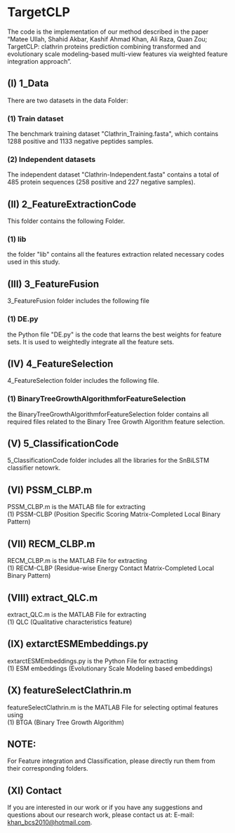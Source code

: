 # TargetCLP
The code is the implementation of our method described in the paper “Matee Ullah, Shahid Akbar, Kashif Ahmad Khan, Ali Raza, Quan Zou; TargetCLP: clathrin proteins prediction combining transformed and evolutionary scale modeling-based multi-view features via weighted feature integration approach”.
## (I) 1_Data
There are two datasets in the data Folder:
### (1)	Train dataset
The benchmark training dataset "Clathrin_Training.fasta", which contains 1288 positive and 1133 negative peptides samples.
### (2)	Independent datasets
The independent dataset "Clathrin-Independent.fasta" contains a total of 485 protein sequences (258 positive and 227 negative samples). <br />
## (II) 2_FeatureExtractionCode
This folder contains the following Folder.
### (1)	lib
the folder "lib" contains all the features extraction related necessary codes used in this study.<br />
## (III)	3_FeatureFusion
3_FeatureFusion folder includes the following file
### (1)	DE.py
the Python file "DE.py" is the code that learns the best weights for feature sets. It is used to weightedly integrate all the feature sets.
## (IV)	4_FeatureSelection
4_FeatureSelection folder includes the following file.
### (1)	BinaryTreeGrowthAlgorithmforFeatureSelection
the BinaryTreeGrowthAlgorithmforFeatureSelection folder contains all required files related to the Binary Tree Growth Algorithm feature selection.
## (V) 5_ClassificationCode
5_ClassificationCode folder includes all the libraries for the SnBiLSTM classifier netowrk.
## (VI)	PSSM_CLBP.m
PSSM_CLBP.m is the MATLAB  file for extracting <br />
(1) 	PSSM-CLBP (Position Specific Scoring Matrix-Completed Local Binary Pattern) <br />
## (VII) RECM_CLBP.m 
RECM_CLBP.m is the MATLAB  File for extracting <br /> 
(1)	RECM-CLBP (Residue-wise Energy Contact Matrix-Completed Local Binary Pattern) <br />
## (VIII) extract_QLC.m
extract_QLC.m is the MATLAB  File for extracting <br /> 
(1)	QLC (Qualitative characteristics feature) <br />
## (IX) extarctESMEmbeddings.py
extarctESMEmbeddings.py is the Python File for extracting <br /> 
(1)	ESM embeddings (Evolutionary Scale Modeling based embeddings) <br />
## (X) featureSelectClathrin.m
featureSelectClathrin.m is the MATLAB  File for selecting optimal features using <br /> 
(1)	BTGA (Binary Tree Growth Algorithm) <br />

## NOTE: 
For Feature integration and Classification, please directly run them from their corresponding folders.

## (XI)	Contact
If you are interested in our work or if you have any suggestions and questions about our research work, please contact us at: E-mail: khan_bcs2010@hotmail.com.
